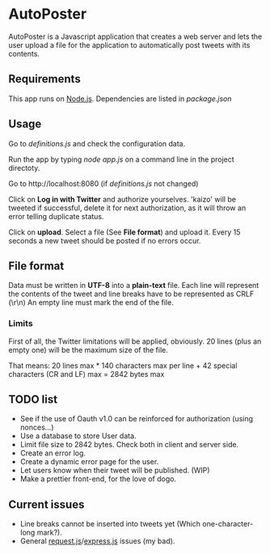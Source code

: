 # AutoPoster

AutoPoster is a Javascript application that creates a web server and lets the user upload a file for the application to automatically post tweets with its contents.

## Requirements

This app runs on [Node.js](https://nodejs.org/). Dependencies are listed in *package.json*

## Usage

Go to *definitions.js* and check the configuration data.

Run the app by typing *node app.js* on a command line in the project directoty.

Go to http://localhost:8080 (if *definitions.js* not changed)

Click on **Log in with Twitter** and authorize yourselves. 'kaizo' will be tweeted if successful, delete it for next authorization, as it will throw an error telling duplicate status.

Click on **upload**. Select a file (See **File format**) and upload it. Every 15 seconds a new tweet should be posted if no errors occur.

## File format

Data must be written in **UTF-8** into a **plain-text** file.
Each line will represent the contents of the tweet and line breaks have to be represented as CRLF (\r\n)
An empty line must mark the end of the file.

### Limits

First of all, the Twitter limitations will be applied, obviously.
20 lines (plus an empty one) will be the maximum size of the file.

That means: 20 lines max * 140 characters max per line + 42 special characters (CR and LF) max = 2842 bytes max

## TODO list

* See if the use of Oauth v1.0 can be reinforced for authorization (using nonces...)
* Use a database to store User data.
* Limit file size to 2842 bytes. Check both in client and server side.
* Create an error log.
* Create a dynamic error page for the user.
* Let users know when their tweet will be published. (WIP)
* Make a prettier front-end, for the love of dogo.

## Current issues

* Line breaks cannot be inserted into tweets yet (Which one-character-long mark?).
* General [request.js](https://github.com/request/request)/[express.js](https://expressjs.com/) issues (my bad).
